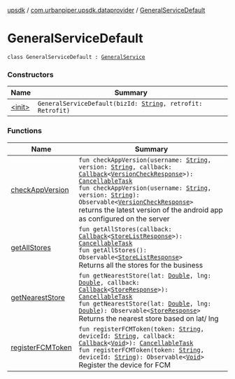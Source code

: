 [upsdk](../../index.md) / [com.urbanpiper.upsdk.dataprovider](../index.md) / [GeneralServiceDefault](./index.md)

# GeneralServiceDefault

`class GeneralServiceDefault : `[`GeneralService`](../-general-service/index.md)

### Constructors

| Name | Summary |
|---|---|
| [&lt;init&gt;](-init-.md) | `GeneralServiceDefault(bizId: `[`String`](https://kotlinlang.org/api/latest/jvm/stdlib/kotlin/-string/index.html)`, retrofit: Retrofit)` |

### Functions

| Name | Summary |
|---|---|
| [checkAppVersion](check-app-version.md) | `fun checkAppVersion(username: `[`String`](https://kotlinlang.org/api/latest/jvm/stdlib/kotlin/-string/index.html)`, version: `[`String`](https://kotlinlang.org/api/latest/jvm/stdlib/kotlin/-string/index.html)`, callback: `[`Callback`](../-callback/index.md)`<`[`VersionCheckResponse`](../../com.urbanpiper.upsdk.model.networkresponse/-version-check-response/index.md)`>): `[`CancellableTask`](../-cancellable-task/index.md)<br>`fun checkAppVersion(username: `[`String`](https://kotlinlang.org/api/latest/jvm/stdlib/kotlin/-string/index.html)`, version: `[`String`](https://kotlinlang.org/api/latest/jvm/stdlib/kotlin/-string/index.html)`): Observable<`[`VersionCheckResponse`](../../com.urbanpiper.upsdk.model.networkresponse/-version-check-response/index.md)`>`<br>returns the latest version of the android app as configured on the server |
| [getAllStores](get-all-stores.md) | `fun getAllStores(callback: `[`Callback`](../-callback/index.md)`<`[`StoreListResponse`](../../com.urbanpiper.upsdk.model.networkresponse/-store-list-response/index.md)`>): `[`CancellableTask`](../-cancellable-task/index.md)<br>`fun getAllStores(): Observable<`[`StoreListResponse`](../../com.urbanpiper.upsdk.model.networkresponse/-store-list-response/index.md)`>`<br>Returns all the stores for the business |
| [getNearestStore](get-nearest-store.md) | `fun getNearestStore(lat: `[`Double`](https://kotlinlang.org/api/latest/jvm/stdlib/kotlin/-double/index.html)`, lng: `[`Double`](https://kotlinlang.org/api/latest/jvm/stdlib/kotlin/-double/index.html)`, callback: `[`Callback`](../-callback/index.md)`<`[`StoreResponse`](../../com.urbanpiper.upsdk.model.networkresponse/-store-response/index.md)`>): `[`CancellableTask`](../-cancellable-task/index.md)<br>`fun getNearestStore(lat: `[`Double`](https://kotlinlang.org/api/latest/jvm/stdlib/kotlin/-double/index.html)`, lng: `[`Double`](https://kotlinlang.org/api/latest/jvm/stdlib/kotlin/-double/index.html)`): Observable<`[`StoreResponse`](../../com.urbanpiper.upsdk.model.networkresponse/-store-response/index.md)`>`<br>Returns the nearest store based on lat/ lng |
| [registerFCMToken](register-f-c-m-token.md) | `fun registerFCMToken(token: `[`String`](https://kotlinlang.org/api/latest/jvm/stdlib/kotlin/-string/index.html)`, deviceId: `[`String`](https://kotlinlang.org/api/latest/jvm/stdlib/kotlin/-string/index.html)`, callback: `[`Callback`](../-callback/index.md)`<`[`Void`](https://developer.android.com/reference/java/lang/Void.html)`>): `[`CancellableTask`](../-cancellable-task/index.md)<br>`fun registerFCMToken(token: `[`String`](https://kotlinlang.org/api/latest/jvm/stdlib/kotlin/-string/index.html)`, deviceId: `[`String`](https://kotlinlang.org/api/latest/jvm/stdlib/kotlin/-string/index.html)`): Observable<`[`Void`](https://developer.android.com/reference/java/lang/Void.html)`>`<br>Register the device for FCM |
